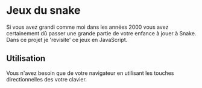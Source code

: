 # Jeux du snake
Si vous avez grandi comme moi dans les années 2000 vous avez certainement dû passer une grande partie de votre enfance à jouer à Snake.
Dans ce projet je 'revisite' ce jeux en JavaScript.
## Utilisation
  Vous n'avez besoin que de votre navigateur en utilisant les touches directionnelles des votre clavier.
